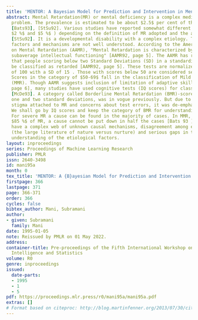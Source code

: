 ```yaml
---
title: 'MENTOR: A Bayesian Model for Prediction and Intervention in Mental Retardation'
abstract: Mental Retardation(MR) or mental deficiency is a complex medical and social
  problem. The prevalence is estimated to be about $2.5$ per cent of the population
  [Bats93], [StSu92]. Various studies have reported somewhat different figures(between
  $2 %$ and $5 %$ ) depending on the definition of MR adopted and the age group surveyed
  [StSu92]. It is a developmental disability with a complex etiology. The causative
  factors and mechanisms are not well understood. According to the American Association
  on Mental Retardation (AAMR), "Mental Retardation is characterized by significantly
  subaverage intellectual functioning" [AAMR92, page 5]. The AAMR has recommended
  that people scoring below two Standard Deviations (SD) in a standardized IQ test
  be classified as retarded [AAMR92, page 5]. These tests are normalized to a mean
  of 100 with a SD of 15 . Those with scores below 50 are considered severly retarded.
  Scores in the category of $50-69$ fall in the classification of Mild Mental Retardation
  (MMR). Though AAMR suggests inclusion of limitation of adaptive skills also [AAMR92,
  page 6], many studies have used cognitive tests (IQ scores) for classification [StSu92],
  [McDe93]. A category called Borderline Mental Retardation (BMR)-scores falling between
  one and two standard deviations, was in vogue previously. But due to the social
  stigma attached to MR and concerns about test errors, it was de-emphasized subsequently.
  We shall go by IQ scores and keep the category of BMR for understanding causal mechanisms.
  For severe MR a cause can be found in the majority of cases. In MMR, which forms
  $85 %$ of MR, a cause cannot be put down in half the cases [Bats 93 ]. So here we
  have a complex web of unknown causal mechanisms, disagreement among experts, controversies
  (the large literature of nature versus nurture) and serious gaps in the experts’
  understanding of the etiological factors.
layout: inproceedings
series: Proceedings of Machine Learning Research
publisher: PMLR
issn: 2640-3498
id: mani95a
month: 0
tex_title: 'MENTOR: A {B}ayesian Model for Prediction and Intervention in Mental Retardation'
firstpage: 366
lastpage: 371
page: 366-371
order: 366
cycles: false
bibtex_author: Mani, Subramani
author:
- given: Subramani
  family: Mani
date: 1995-01-05
note: Reissued by PMLR on 01 May 2022.
address:
container-title: Pre-proceedings of the Fifth International Workshop on Artificial
  Intelligence and Statistics
volume: R0
genre: inproceedings
issued:
  date-parts:
  - 1995
  - 1
  - 5
pdf: https://proceedings.mlr.press/r0/mani95a/mani95a.pdf
extras: []
# Format based on citeproc: http://blog.martinfenner.org/2013/07/30/citeproc-yaml-for-bibliographies/
---
```

